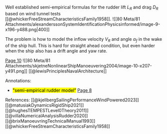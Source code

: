 Well established semi-empirical formulas for the rudder lift $L_R$ and drag $D_R$ based on wind tunnel tests [[@whickerFreeStreamCharacteristicsFamily1958]]. 
![[80 Meta/81 Attachments/alexanderssonSystemIdentificationPhysicsinformed/image-9-x196-y488.png|400]] 

The problem is how to model the inflow velocity $V_R$ and angle $\alpha_f$ in the wake of the ship hull. This is hard for straight ahead condition, but even harder when the ship also has a drift angle and yaw rate.

 [Page 10](zotero://open-pdf/library/items/T6ZTCVHD?page=10&annotation=V7P8HVHS) 
![[80 Meta/81 Attachments/skjetneNonlinearShipManoeuvering2004/image-10-x207-y491.png]] 
[[@lewisPrinciplesNavalArchitecture]]

Annotations:
- <mark class="hltr-yellow">"semi-empirical rudder model”</mark> [Page 8](zotero://open-pdf/library/items/GHSB3SIB?page=8&annotation=ITRJED2H) 

References:
[[@kjellbergSailingPerformanceWindPowered2023]]
[[@matusiakDynamicsRigidShip2021]]
[[@hughesTEMPESTLevel0Theory2011]]
[[@villaNumericalAnalysisRudder2020]]
[[@brixManoeuvringTechnicalManual1993]]
[[@whickerFreeStreamCharacteristicsFamily1958]]
